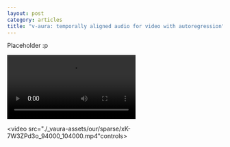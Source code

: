 ```yaml
---
layout: post
category: articles
title: "v-aura: temporally aligned audio for video with autoregression"
---
```


Placeholder :p

<video src="./_vaura-assets/our/sparse/WXOAsZuFtew_52000_62000-1.mp4" controls></video>

<video src="./_vaura-assets/our/sparse/xK-7W3ZPd3o_94000_104000.mp4"controls></video>
